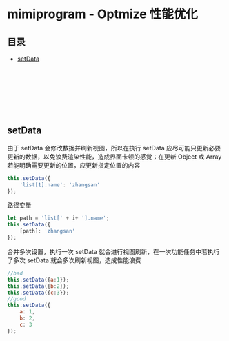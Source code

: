 # mimiprogram - Optmize 性能优化

## 目录
- [setData](#setData)


<br><br><br><br><br><br>

## setData


由于 setData 会修改数据并刷新视图，所以在执行 setData 应尽可能只更新必要更新的数据，以免浪费渲染性能，造成界面卡顿的感觉；在更新 Object 或 Array 若能明确需要更新的位置，应更新指定位置的内容

```js
this.setData({
    'list[1].name': 'zhangsan'
});
```

路径变量

```js
let path = 'list[' + i+ '].name'; 
this.setData({
    [path]: 'zhangsan'
});
```

合并多次设置，执行一次 setData 就会进行视图刷新，在一次功能任务中若执行了多次 setData 就会多次刷新视图，造成性能浪费

```js
//bad
this.setData({a:1});
this.setData({b:2});
this.setData({c:3});
//good
this.setData({
    a: 1,
    b: 2,
    c: 3
});
```

<br><br>
